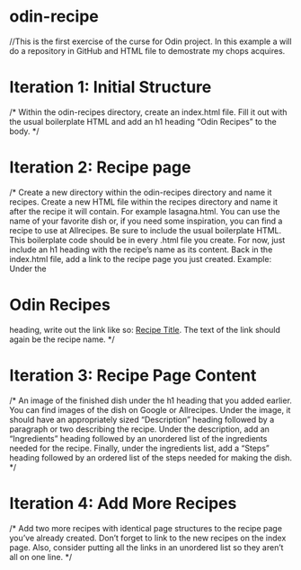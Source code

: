 # odin-recipe
//This is the first exercise of the curse for Odin project.
In this example a will do a repository in GitHub and HTML file to demostrate my chops acquires.

# Iteration 1: Initial Structure
/* Within the odin-recipes directory, create an index.html file.
Fill it out with the usual boilerplate HTML and add an h1 heading “Odin Recipes” to the body. */

# Iteration 2: Recipe page
/* Create a new directory within the odin-recipes directory and name it recipes.
Create a new HTML file within the recipes directory and name it after the recipe it will contain. For example lasagna.html. You can use the name of your favorite dish or, if you need some inspiration, you can find a recipe to use at Allrecipes. Be sure to include the usual boilerplate HTML. This boilerplate code should be in every .html file you create.
For now, just include an h1 heading with the recipe’s name as its content.
Back in the index.html file, add a link to the recipe page you just created. Example: Under the <h1>Odin Recipes</h1> heading, write out the link like so: <a href="recipes/recipename.html">Recipe Title</a>. The text of the link should again be the recipe name. */

# Iteration 3: Recipe Page Content
/* An image of the finished dish under the h1 heading that you added earlier. You can find images of the dish on Google or Allrecipes.
Under the image, it should have an appropriately sized “Description” heading followed by a paragraph or two describing the recipe.
Under the description, add an “Ingredients” heading followed by an unordered list of the ingredients needed for the recipe.
Finally, under the ingredients list, add a “Steps” heading followed by an ordered list of the steps needed for making the dish. */

# Iteration 4: Add More Recipes
/* Add two more recipes with identical page structures to the recipe page you’ve already created.
Don’t forget to link to the new recipes on the index page. Also, consider putting all the links in an unordered list so they aren’t all on one line. */